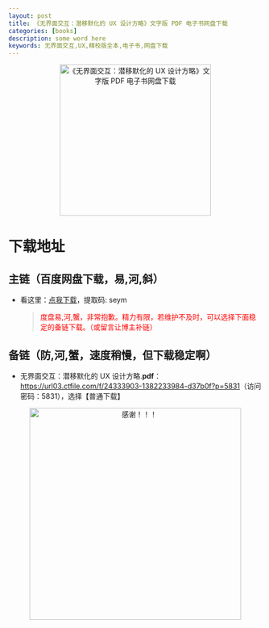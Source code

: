 ```yaml
---
layout: post
title: 《无界面交互：潜移默化的 UX 设计方略》文字版 PDF 电子书网盘下载
categories: [books]
description: some word here
keywords: 无界面交互,UX,精校版全本,电子书,网盘下载
---
```


<div align="center"><img src="https://pic.imgdb.cn/item/67060fa0d29ded1a8c5c57b7.png" alt="《无界面交互：潜移默化的 UX 设计方略》文字版 PDF 电子书网盘下载" width="300px" height="auto"></div>

# 下载地址

## 主链（百度网盘下载，易,河,斜）

- 看这里：[点我下载](https://pan.baidu.com/s/1iMXUbSbtZQZjDcqDmnWUyw?pwd=seym)，提取码: seym

  > <p style="color:red" >度盘易,河,蟹，非常抱歉。精力有限，若维护不及时，可以选择下面稳定的备链下载。（或留言让博主补链）</p>

## 备链（防,河,蟹，速度稍慢，但下载稳定啊）

- 无界面交互：潜移默化的 UX 设计方略.**pdf**：<https://url03.ctfile.com/f/24333903-1382233984-d37b0f?p=5831>（访问密码：5831），选择【普通下载】

<div align="center"><img src="https://pic.imgdb.cn/item/6707df6bd29ded1a8ce37031.gif" alt="感谢！！！" width="420px" height="auto"/></div>
